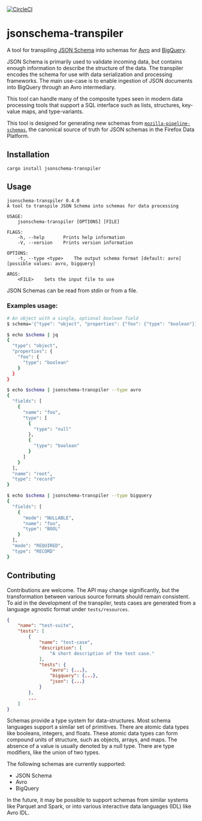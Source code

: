 [![CircleCI](https://circleci.com/gh/acmiyaguchi/jsonschema-transpiler.svg?style=svg)](https://circleci.com/gh/acmiyaguchi/jsonschema-transpiler)
# jsonschema-transpiler

A tool for transpiling [JSON Schema](https://json-schema.org/) into schemas for
[Avro](https://avro.apache.org/docs/current/index.html#schemas) and
[BigQuery](https://cloud.google.com/bigquery/docs/schemas).

JSON Schema is primarily used to validate incoming data, but contains enough
information to describe the structure of the data. The transpiler encodes the
schema for use with data serialization and processing frameworks. The main
use-case is to enable ingestion of JSON documents into BigQuery through an Avro
intermediary.

This tool can handle many of the composite types seen in modern data processing
tools that support a SQL interface such as lists, structures, key-value
maps, and type-variants.

This tool is designed for generating new schemas from
[`mozilla-pipeline-schemas`](https://github.com/mozilla-services/mozilla-pipeline-schemas),
the canonical source of truth for JSON schemas in the Firefox Data Platform.

## Installation

```
cargo install jsonschema-transpiler
```

## Usage

```
jsonschema-transpiler 0.4.0
A tool to transpile JSON Schema into schemas for data processing

USAGE:
    jsonschema-transpiler [OPTIONS] [FILE]

FLAGS:
    -h, --help       Prints help information
    -V, --version    Prints version information

OPTIONS:
    -t, --type <type>    The output schema format [default: avro]  [possible values: avro, bigquery]

ARGS:
    <FILE>    Sets the input file to use
```

JSON Schemas can be read from stdin or from a file.

### Examples usage:

```bash
# An object with a single, optional boolean field
$ schema='{"type": "object", "properties": {"foo": {"type": "boolean"}}}'

$ echo $schema | jq
{
  "type": "object",
  "properties": {
    "foo": {
      "type": "boolean"
    }
  }
}

$ echo $schema | jsonschema-transpiler --type avro
{
  "fields": [
    {
      "name": "foo",
      "type": [
        {
          "type": "null"
        },
        {
          "type": "boolean"
        }
      ]
    }
  ],
  "name": "root",
  "type": "record"
}

$ echo $schema | jsonschema-transpiler --type bigquery
{
  "fields": [
    {
      "mode": "NULLABLE",
      "name": "foo",
      "type": "BOOL"
    }
  ],
  "mode": "REQUIRED",
  "type": "RECORD"
}
```

## Contributing

Contributions are welcome. The API may change significantly, but the
transformation between various source formats should remain consistent. To aid
in the development of the transpiler, tests cases are generated from a language
agnostic format under `tests/resources`.

```json
{
    "name": "test-suite",
    "tests": [
        {
            "name": "test-case",
            "description": [
                "A short description of the test case."
            ],
            "tests": {
                "avro": {...},
                "bigquery": {...},
                "json": {...}
            }
        },
        ...
    ]
}
```

Schemas provide a type system for data-structures. Most schema languages support
a similar set of primitives. There are atomic data types like booleans,
integers, and floats. These atomic data types can form compound units of
structure, such as objects, arrays, and maps. The absence of a value is usually
denoted by a null type. There are type modifiers, like the union of two types.

The following schemas are currently supported:

* JSON Schema
* Avro
* BigQuery

In the future, it may be possible to support schemas from similar systems like
Parquet and Spark, or into various interactive data languages (IDL) like
Avro IDL.
